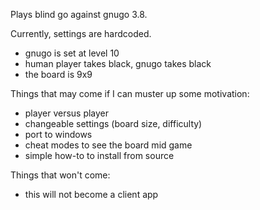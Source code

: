 Plays blind go against gnugo 3.8.

Currently, settings are hardcoded.
- gnugo is set at level 10
- human player takes black, gnugo takes black
- the board is 9x9

Things that may come if I can muster up some motivation:
- player versus player
- changeable settings (board size, difficulty)
- port to windows
- cheat modes to see the board mid game
- simple how-to to install from source

Things that won't come:
- this will not become a client app
